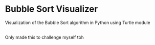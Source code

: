 # Bubble Sort Visualizer
Visualization of the Bubble Sort algorithm in Python using Turtle module

<br>
Only made this to challenge myself tbh
